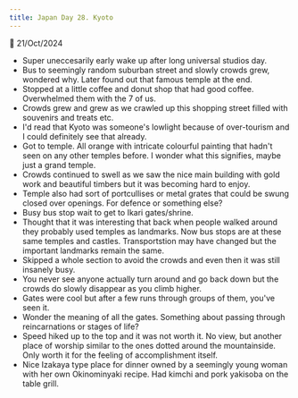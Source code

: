 ```yaml
---
title: Japan Day 28. Kyoto
---
```

🌱
21/Oct/2024

- Super uneccesarily early wake up after long universal studios day.
- Bus to seemingly random suburban street and slowly crowds grew, wondered why. Later found out that famous temple at the end.
- Stopped at a little coffee and donut shop that had good coffee. Overwhelmed them with the 7 of us.
- Crowds grew and grew as we crawled up this shopping street filled with souvenirs and treats etc.
- I'd read that Kyoto was someone's lowlight because of over-tourism and I could definitely see that already.
- Got to temple. All orange with intricate colourful painting that hadn't seen on any other temples before. I wonder what this signifies, maybe just a grand temple.
- Crowds continued to swell as we saw the nice main building with gold work and beautiful timbers but it was becoming hard to enjoy.
- Temple also had sort of portcullises or metal grates that could be swung closed over openings. For defence or something else?
- Busy bus stop wait to get to Ikari gates/shrine.
- Thought that it was interesting that back when people walked around they probably used temples as landmarks. Now bus stops are at these same temples and castles. Transportstion may have changed but the important landmarks remain the same.
- Skipped a whole section to avoid the crowds and even then it was still insanely busy.
- You never see anyone actually turn around and go back down but the crowds do slowly disappear as you climb higher.
- Gates were cool but after a few runs through groups of them, you've seen it. 
- Wonder the meaning of all the gates. Something about passing through reincarnations or stages of life?
- Speed hiked up to the top and it was not worth it. No view, but another place of worship similar to the ones dotted around the mountainside. Only worth it for the feeling of accomplishment itself.
- Nice Izakaya type place for dinner owned by a seemingly young woman with her own Okinominyaki recipe. Had kimchi and pork yakisoba on the table grill.
